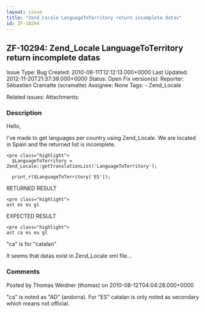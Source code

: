 ```yaml
---
layout: issue
title: "Zend_Locale LanguageToTerritory return incomplete datas"
id: ZF-10294
---
```


ZF-10294: Zend\_Locale LanguageToTerritory return incomplete datas
------------------------------------------------------------------

 Issue Type: Bug Created: 2010-08-11T12:12:13.000+0000 Last Updated: 2012-11-20T21:37:39.000+0000 Status: Open Fix version(s): 
 Reporter:  Sébastien Cramatte (scramatte)  Assignee:  None  Tags: - Zend\_Locale
 
 Related issues: 
 Attachments: 
### Description

Hello,

I've made to get languages per country using Zend\_Locale. We are located in Spain and the returned list is incomplete.

 
    <pre class="highlight">
      $LanguageToTerritory = Zend_Locale::getTranslationList('LanguageToTerritory');
    
      print_r($LanguageToTerritory['ES']);


RETURNED RESULT

 
    <pre class="highlight"> 
    ast es eu gl


EXPECTED RESULT

 
    <pre class="highlight"> 
    ast ca es eu gl


"ca" is for "catalan"

It seems that datas exist in Zend\_Locale xml file...

 

 

### Comments

Posted by Thomas Weidner (thomas) on 2010-08-12T04:04:28.000+0000

"ca" is noted as "AD" (andorra). For "ES" catalan is only noted as secondary which means not official.

 

 